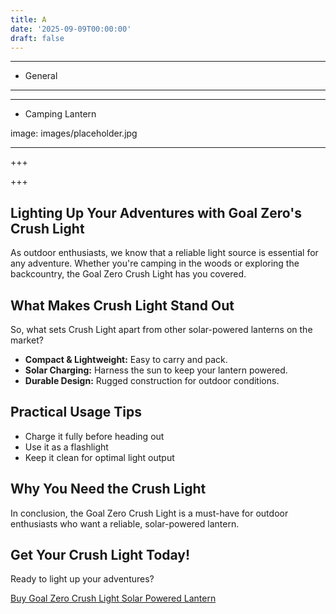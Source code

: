```yaml
---
title: A
date: '2025-09-09T00:00:00'
draft: false
---
```


---




- General
---

---

- Camping Lantern

image: images/placeholder.jpg

---

+++






+++





## Lighting Up Your Adventures with Goal Zero's Crush Light

As outdoor enthusiasts, we know that a reliable light source is essential for any adventure. Whether you're camping in the woods or exploring the backcountry, the Goal Zero Crush Light has you covered.

## What Makes Crush Light Stand Out

So, what sets Crush Light apart from other solar-powered lanterns on the market? 

* **Compact & Lightweight:** Easy to carry and pack.  
* **Solar Charging:** Harness the sun to keep your lantern powered.  
* **Durable Design:** Rugged construction for outdoor conditions.  

## Practical Usage Tips

* Charge it fully before heading out  
* Use it as a flashlight  
* Keep it clean for optimal light output  

## Why You Need the Crush Light

In conclusion, the Goal Zero Crush Light is a must-have for outdoor enthusiasts who want a reliable, solar-powered lantern.

## Get Your Crush Light Today!

Ready to light up your adventures?  

[Buy Goal Zero Crush Light Solar Powered Lantern](https://www.amazon.com/dp/B07BMJPH8L)